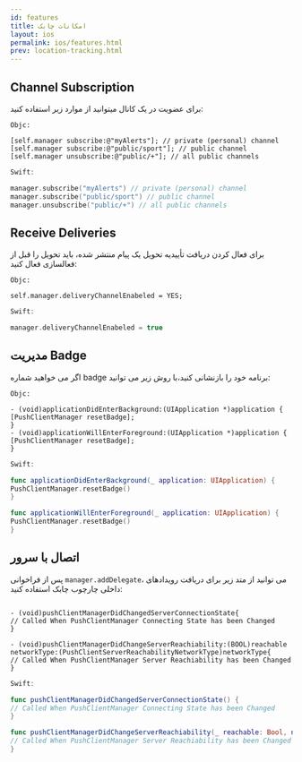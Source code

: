 ```yaml
---
id: features
title: امکانات‌ چابک 
layout: ios
permalink: ios/features.html
prev: location-tracking.html
---
```

Channel Subscription 
------------- 

برای عضویت در یک کانال میتوانید از موارد زیر استفاده کنید: 

``` objc
Objc: 

[self.manager subscribe:@"myAlerts"]; // private (personal) channel 
[self.manager subscribe:@"public/sport"]; // public channel 
[self.manager unsubscribe:@"public/+"]; // all public channels 

```
```swift
Swift: 

manager.subscribe("myAlerts") // private (personal) channel 
manager.subscribe("public/sport") // public channel 
manager.unsubscribe("public/+") // all public channels 

``` 

Receive Deliveries 
------------- 
برای فعال کردن دریافت تأییدیه تحویل یک پیام منتشر شده، باید تحویل را قبل از فعالسازی فعال کنید: 

``` objc
Objc: 

self.manager.deliveryChannelEnabeled = YES; 

```
```swift
Swift: 

manager.deliveryChannelEnabeled = true 

``` 

مدیریت Badge
------------- 
اگر می خواهید شماره badge برنامه خود را بازنشانی کنید،با روش زیر می توانید: 

``` objc
Objc: 

- (void)applicationDidEnterBackground:(UIApplication *)application { 
[PushClientManager resetBadge]; 
} 
- (void)applicationWillEnterForeground:(UIApplication *)application { 
[PushClientManager resetBadge]; 
}

```
```swift
Swift: 

func applicationDidEnterBackground(_ application: UIApplication) { 
PushClientManager.resetBadge() 
} 

func applicationWillEnterForeground(_ application: UIApplication) { 
PushClientManager.resetBadge() 
} 

``` 

اتصال با سرور
------------- 

پس از فراخوانی `manager.addDelegate`، می توانید از متد زیر برای دریافت رویدادهای داخلی چارچوب چابک استفاده کنید:

```objc

- (void)pushClientManagerDidChangedServerConnectionState{
// Called When PushClientManager Connecting State has been Changed
}

- (void)pushClientManagerDidChangeServerReachiability:(BOOL)reachable
networkType:(PushClientServerReachabilityNetworkType)networkType{
// Called When PushClientManager Server Reachiability has been Changed
}
```
```swift
Swift:

func pushClientManagerDidChangedServerConnectionState() {
// Called When PushClientManager Connecting State has been Changed
}

func pushClientManagerDidChangeServerReachiability(_ reachable: Bool, networkType: PushClientServerReachabilityNetworkType) {
// Called When PushClientManager Server Reachiability has been Changed
}
```
